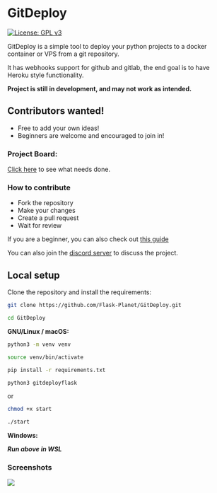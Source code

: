 # GitDeploy

[![License: GPL v3](https://img.shields.io/badge/License-GPLv3-blue.svg)](https://www.gnu.org/licenses/gpl-3.0)

GitDeploy is a simple tool to deploy your python projects to a docker container or VPS from a git repository.

It has webhooks support for github and gitlab, the end goal is to have Heroku style functionality.

**Project is still in development, and may not work as intended.**

## Contributors wanted!

- Free to add your own ideas!
- Beginners are welcome and encouraged to join in!

### Project Board:

[Click here](https://github.com/orgs/Flask-Planet/projects/1/views/1?layout=table) to see what needs done.

### How to contribute

- Fork the repository
- Make your changes
- Create a pull request
- Wait for review

If you are a beginner, you can also check out
[this guide](https://opensource.com/article/19/7/create-pull-request-github)

You can also join the [discord server](https://discord.gg/nZkQECDU) to discuss the project.

## Local setup

Clone the repository and install the requirements:

```bash
git clone https://github.com/Flask-Planet/GitDeploy.git
```

```bash
cd GitDeploy
```

**GNU/Linux / macOS:**

```bash
python3 -m venv venv
```

```bash
source venv/bin/activate
```

```bash
pip install -r requirements.txt
```

```bash
python3 gitdeployflask
```

or

```bash
chmod +x start
```

```bash
./start
```

**Windows:**

_**Run above in WSL**_

### Screenshots

![](https://raw.githubusercontent.com/Flask-Planet/GitDeploy/master/__assets__/screenshot_1.png)

